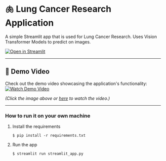 #  🫁 Lung Cancer Research Application

A simple Streamlit app that is used for Lung Cancer Research. Uses Vision Transformer Models to predict on images.

[![Open in Streamlit](https://static.streamlit.io/badges/streamlit_badge_black_white.svg)](https://lung-cancer-research.streamlit.app/)

---

## 🎥 Demo Video  

Check out the demo video showcasing the application's functionality:  
[![Watch Demo Video](https://img.youtube.com/vi/nGwYNtuyl8E/0.jpg)](https://youtu.be/nGwYNtuyl8E)  

*(Click the image above or [here](https://www.youtube.com/watch?v=nGwYNtuyl8E) to watch the video.)*  

---

### How to run it on your own machine

1. Install the requirements

   ```
   $ pip install -r requirements.txt
   ```

2. Run the app

   ```
   $ streamlit run streamlit_app.py
   ```

